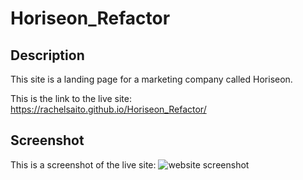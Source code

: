 # Horiseon_Refactor

## Description
This site is a landing page for a marketing company called Horiseon.

This is the link to the live site: https://rachelsaito.github.io/Horiseon_Refactor/ 

## Screenshot
This is a screenshot of the live site:
![website screenshot](http://courses.bootcampspot.com/courses/1040/files/1221244/preview)